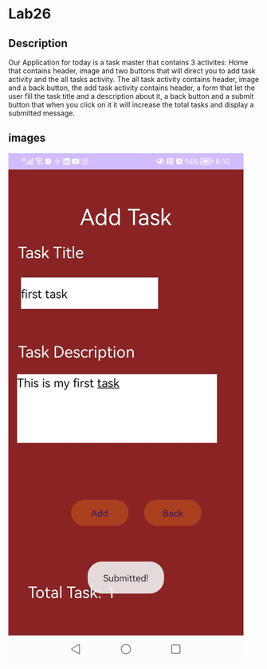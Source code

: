 # Lab26

## Description

Our Application for today is a task master that contains 3 activites: Home that contains header, image and two buttons that will direct you to add task activity and the all tasks activity.
The all task activity contains header, image and a back button, the add task activity contains header, a form that let the user fill the task title and a description about it, a back button and a submit button that when you click on it it will increase the total tasks and display a submitted message. 

## images
![Add First Task](/screenshots/AddFirst.jpeg)
